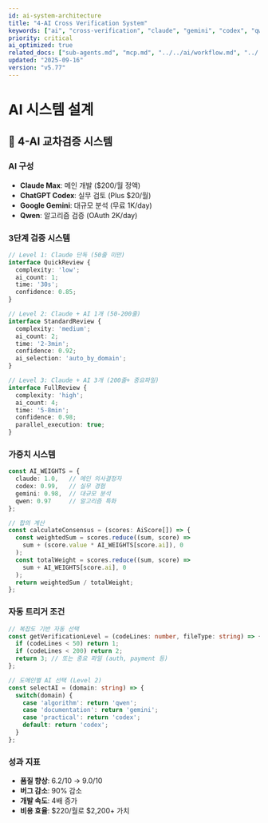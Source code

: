 ```yaml
---
id: ai-system-architecture
title: "4-AI Cross Verification System"
keywords: ["ai", "cross-verification", "claude", "gemini", "codex", "qwen"]
priority: critical
ai_optimized: true
related_docs: ["sub-agents.md", "mcp.md", "../../ai/workflow.md", "../../ai/verification.md"]
updated: "2025-09-16"
version: "v5.77"
---
```


# AI 시스템 설계

## 🤖 4-AI 교차검증 시스템

### AI 구성
- **Claude Max**: 메인 개발 ($200/월 정액)
- **ChatGPT Codex**: 실무 검토 (Plus $20/월)
- **Google Gemini**: 대규모 분석 (무료 1K/day)
- **Qwen**: 알고리즘 검증 (OAuth 2K/day)

### 3단계 검증 시스템
```typescript
// Level 1: Claude 단독 (50줄 미만)
interface QuickReview {
  complexity: 'low';
  ai_count: 1;
  time: '30s';
  confidence: 0.85;
}

// Level 2: Claude + AI 1개 (50-200줄)
interface StandardReview {
  complexity: 'medium';
  ai_count: 2;
  time: '2-3min';
  confidence: 0.92;
  ai_selection: 'auto_by_domain';
}

// Level 3: Claude + AI 3개 (200줄+ 중요파일)
interface FullReview {
  complexity: 'high';
  ai_count: 4;
  time: '5-8min';
  confidence: 0.98;
  parallel_execution: true;
}
```

### 가중치 시스템
```typescript
const AI_WEIGHTS = {
  claude: 1.0,   // 메인 의사결정자
  codex: 0.99,   // 실무 경험
  gemini: 0.98,  // 대규모 분석
  qwen: 0.97     // 알고리즘 특화
};

// 합의 계산
const calculateConsensus = (scores: AiScore[]) => {
  const weightedSum = scores.reduce((sum, score) => 
    sum + (score.value * AI_WEIGHTS[score.ai]), 0
  );
  const totalWeight = scores.reduce((sum, score) => 
    sum + AI_WEIGHTS[score.ai], 0
  );
  return weightedSum / totalWeight;
};
```

### 자동 트리거 조건
```typescript
// 복잡도 기반 자동 선택
const getVerificationLevel = (codeLines: number, fileType: string) => {
  if (codeLines < 50) return 1;
  if (codeLines < 200) return 2;
  return 3; // 또는 중요 파일 (auth, payment 등)
};

// 도메인별 AI 선택 (Level 2)
const selectAI = (domain: string) => {
  switch(domain) {
    case 'algorithm': return 'qwen';
    case 'documentation': return 'gemini';
    case 'practical': return 'codex';
    default: return 'codex';
  }
};
```

### 성과 지표
- **품질 향상**: 6.2/10 → 9.0/10
- **버그 감소**: 90% 감소
- **개발 속도**: 4배 증가
- **비용 효율**: $220/월로 $2,200+ 가치